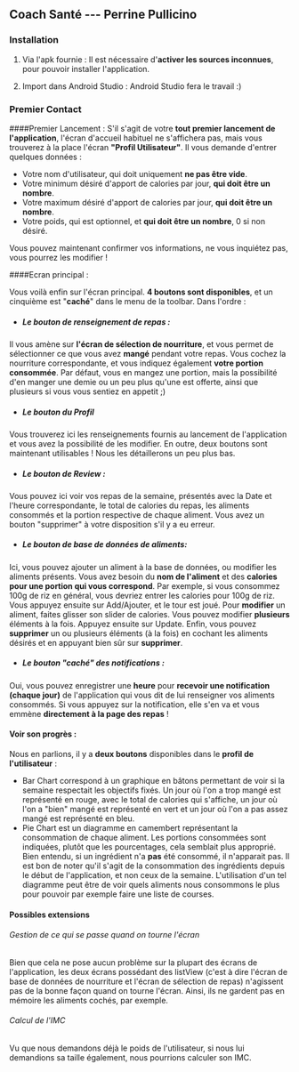 ## Coach Santé  --- Perrine Pullicino

### Installation

1. Via l'apk fournie :
    Il est nécessaire d'**activer les sources inconnues**, pour pouvoir installer l'application.       

2. Import dans Android Studio : Android Studio fera le travail :)


### Premier Contact

####Premier Lancement :
S'il s'agit de votre **tout premier lancement de l'application**, l'écran d'accueil habituel ne s'affichera pas, mais vous trouverez à la place l'écran **"Profil Utilisateur"**. Il vous demande d'entrer quelques données :
- Votre nom d'utilisateur, qui doit uniquement **ne pas être vide**.
- Votre minimum désiré d'apport de calories par jour, **qui doit être un nombre**.
- Votre maximum désiré d'apport de calories par jour, **qui doit être un nombre**.
- Votre poids, qui est optionnel, et **qui doit être un nombre**, 0 si non désiré.

Vous pouvez maintenant confirmer vos informations, ne vous inquiétez pas, vous pourrez les modifier !


####Ecran principal :

Vous voilà enfin sur l'écran principal. **4 boutons sont disponibles**, et un cinquième est "**caché**" dans le menu de la toolbar. Dans l'ordre :

- ##### Le bouton de **renseignement de repas** :
Il vous amène sur **l'écran de sélection de nourriture**, et vous permet de sélectionner ce que vous avez **mangé** pendant votre repas. Vous cochez la nourriture correspondante, et vous indiquez également **votre portion consommée**. Par défaut, vous en mangez une portion, mais la possibilité d'en manger une demie ou un peu plus qu'une est offerte, ainsi que plusieurs si vous vous sentiez en appetit ;)

- ##### Le bouton du **Profil**
Vous trouverez ici les renseignements fournis au lancement de l'application et vous avez la possibilité de les modifier. En outre, deux boutons sont maintenant utilisables ! Nous les détaillerons un peu plus bas.

- ##### Le bouton de **Review** :
Vous pouvez ici voir vos repas de la semaine, présentés avec la Date et l'heure correspondante, le total de calories du repas, les aliments consommés et la portion respective de chaque aliment. Vous avez un bouton "supprimer" à votre disposition s'il y a eu erreur.

- ##### Le bouton de **base de données de aliments**:
Ici, vous pouvez ajouter un aliment à la base de données, ou modifier les aliments présents. Vous avez besoin du **nom de l'aliment** et des **calories pour une portion qui vous correspond**. Par exemple, si vous consommez 100g de riz en général, vous devriez entrer les calories pour 100g de riz. Vous appuyez ensuite sur Add/Ajouter, et le tour est joué. Pour **modifier** un aliment, faites glisser son slider de calories. Vous pouvez modifier **plusieurs** éléments à la fois. Appuyez ensuite sur Update. Enfin, vous pouvez **supprimer** un ou plusieurs éléments (à la fois) en cochant les aliments désirés et en appuyant bien sûr sur **supprimer**.

- ##### **Le bouton "caché" des notifications** :

Oui, vous pouvez enregistrer une **heure** pour **recevoir une notification (chaque jour)** de l'application qui vous dit de lui renseigner vos aliments consommés. Si vous appuyez sur la notification, elle s'en va et vous emmène **directement à la page des repas** !


#### Voir son progrès :

Nous en parlions, il y a **deux boutons** disponibles dans le **profil de l'utilisateur** :
- Bar Chart correspond à un graphique en bâtons permettant de voir si la semaine respectait les objectifs fixés. Un jour où l'on a trop mangé est représenté en rouge, avec le total de calories qui s'affiche, un jour où l'on a "bien" mangé est représenté en vert et un jour où l'on a pas assez mangé est représenté en bleu.
- Pie Chart est un diagramme en camembert représentant la consommation de chaque aliment. Les portions consommées sont indiquées, plutôt que les pourcentages, cela semblait plus approprié. Bien entendu, si un ingrédient n'a **pas** été consommé, il n'apparait pas. Il est bon de noter qu'il s'agit de la consommation des ingrédients depuis le début de l'application, et non ceux de la semaine. L'utilisation d'un tel diagramme peut être de voir quels aliments nous consommons le plus pour pouvoir par exemple faire une liste de courses.





#### Possibles extensions

###### Gestion de ce qui se passe quand on tourne l'écran
Bien que cela ne pose aucun problème sur la plupart des écrans de l'application, les deux écrans possédant des listView (c'est à dire l'écran de base de données de nourriture et l'écran de sélection de repas) n'agissent pas de la bonne façon quand on tourne l'écran. Ainsi, ils ne gardent pas en mémoire les aliments cochés, par exemple.

###### Calcul de l'IMC
Vu que nous demandons déjà le poids de l'utilisateur, si nous lui demandions sa taille également, nous pourrions calculer son IMC.
